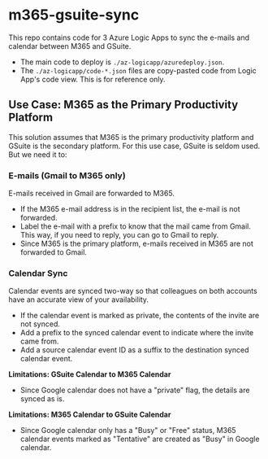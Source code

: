 # m365-gsuite-sync
This repo contains code for 3 Azure Logic Apps to sync the e-mails and calendar between M365 and GSuite.
- The main code to deploy is `./az-logicapp/azuredeploy.json`.
- The `./az-logicapp/code-*.json` files are copy-pasted code from Logic App's code view. This is for reference only.

## Use Case: M365 as the Primary Productivity Platform
This solution assumes that M365 is the primary productivity platform and GSuite is the secondary platform.
For this use case, GSuite is seldom used. But we need it to:


### E-mails (Gmail to M365 only)
E-mails received in Gmail are forwarded to M365.
- If the M365 e-mail address is in the recipient list, the e-mail is not forwarded.
- Label the e-mail with a prefix to know that the mail came from Gmail. This way, if you need to reply, you can go to Gmail to reply.
- Since M365 is the primary platform, e-mails received in M365 are not forwarded to Gmail.

### Calendar Sync
Calendar events are synced two-way so that colleagues on both accounts have an accurate view of your availability.
- If the calendar event is marked as private, the contents of the invite are not synced.
- Add a prefix to the synced calendar event to indicate where the invite came from.
- Add a source calendar event ID as a suffix to the destination synced calendar event.

**Limitations: GSuite Calendar to M365 Calendar**
- Since Google calendar does not have a "private" flag, the details are synced as is.

**Limitations: M365 Calendar to GSuite Calendar**
- Since Google calendar only has a "Busy" or "Free" status, M365 calendar events marked as "Tentative" are created as "Busy" in Google calendar.
